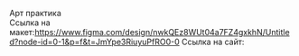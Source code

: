 Арт практика
<br>
Ссылка на макет:https://www.figma.com/design/nwkQEz8WUt04a7FZ4gxkhN/Untitled?node-id=0-1&p=f&t=JmYpe3RiuyuPfRO0-0
Ссылка на сайт:
